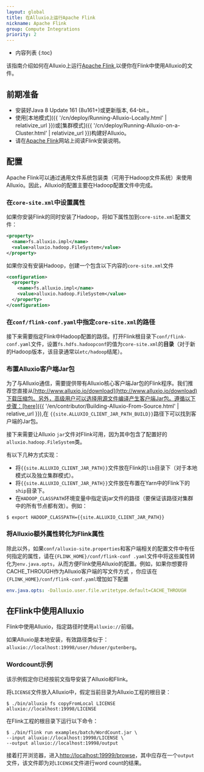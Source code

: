 ```yaml
---
layout: global
title: 在Alluxio上运行Apache Flink
nickname: Apache Flink
group: Compute Integrations
priority: 2
---
```


* 内容列表
{:toc}

该指南介绍如何在Alluxio上运行[Apache Flink](http://flink.apache.org/),以便你在Flink中使用Alluxio的文件。

## 前期准备

* 安装好Java 8 Update 161 (8u161+)或更新版本, 64-bit.。
* 使用[本地模式]({{ '/cn/deploy/Running-Alluxio-Locally.html' | relativize_url }})或[集群模式]({{ '/cn/deploy/Running-Alluxio-on-a-Cluster.html' | relativize_url }})构建好Alluxio。
* 请在[Apache Flink](http://flink.apache.org/)网站上阅读Flink安装说明。

## 配置

Apache Flink可以通过通用文件系统包装类（可用于Hadoop文件系统）来使用Alluxio。因此，Alluxio的配置主要在Hadoop配置文件中完成。


### 在`core-site.xml`中设置属性

如果你安装Flink的同时安装了Hadoop，将如下属性加到`core-site.xml`配置文件：

```xml
<property>
  <name>fs.alluxio.impl</name>
  <value>alluxio.hadoop.FileSystem</value>
</property>
```

如果你没有安装Hadoop，创建一个包含以下内容的`core-site.xml`文件

```xml
<configuration>
  <property>
    <name>fs.alluxio.impl</name>
    <value>alluxio.hadoop.FileSystem</value>
  </property>
</configuration>
```

### 在`conf/flink-conf.yaml`中指定`core-site.xml`的路径

接下来需要指定Flink中Hadoop配置的路径。打开Flink根目录下`conf/flink-conf.yaml`文件，设置`fs.hdfs.hadoopconf`的值为`core-site.xml`的**目录**（对于新的Hadoop版本，该目录通常以`etc/hadoop`结尾）。

### 布置Alluxio客户端Jar包

为了与Alluxio通信，需要提供带有Alluxio核心客户端Jar包的Flink程序。我们推荐您直接从[http://www.alluxio.io/download](http://www.alluxio.io/download)下载压缩包。另外，高级用户可以选择用源文件编译产生客户端Jar包。遵循以下步骤：[here]({{ '/en/contributor/Building-Alluxio-From-Source.html' | relative_url }}),在 `{{site.ALLUXIO_CLIENT_JAR_PATH_BUILD}}`路径下可以找到客户端的Jar包。

接下来需要让Alluxio `jar`文件对Flink可用，因为其中包含了配置好的`alluxio.hadoop.FileSystem`类。

有以下几种方式实现：

- 将`{{site.ALLUXIO_CLIENT_JAR_PATH}}`文件放在Flink的`lib`目录下（对于本地模式以及独立集群模式）。
- 将`{{site.ALLUXIO_CLIENT_JAR_PATH}}`文件放在布置在Yarn中的Flink下的`ship`目录下。
- 在`HADOOP_CLASSPATH`环境变量中指定该jar文件的路径（要保证该路径对集群中的所有节点都有效）。例如：

```console
$ export HADOOP_CLASSPATH={{site.ALLUXIO_CLIENT_JAR_PATH}}
```

### 将Alluxio额外属性转化为Flink属性

除此以外，如果`conf/alluxio-site.properties`和客户端相关的配置文件中有任何指定的属性，请在`{FLINK_HOME}/conf/flink-conf
.yaml`文件中将这些属性转化为`env.java.opts`，从而方便Flink使用Alluxio的配置。例如，如果你想要将CACHE_THROUGH作为Alluxio客户端的写文件方式
，你应该在 `{FLINK_HOME}/conf/flink-conf.yaml`增加如下配置

```yaml
env.java.opts: -Dalluxio.user.file.writetype.default=CACHE_THROUGH
```

## 在Flink中使用Alluxio

Flink中使用Alluxio，指定路径时使用`alluxio://`前缀。

如果Alluxio是本地安装，有效路径类似于：
`alluxio://localhost:19998/user/hduser/gutenberg`。

### Wordcount示例

该示例假定你已经按前文指导安装了Alluxio和Flink。

将`LICENSE`文件放入Alluxio中，假定当前目录为Alluxio工程的根目录：

```console
$ ./bin/alluxio fs copyFromLocal LICENSE alluxio://localhost:19998/LICENSE
```

在Flink工程的根目录下运行以下命令：

```console
$ ./bin/flink run examples/batch/WordCount.jar \
--input alluxio://localhost:19998/LICENSE \
--output alluxio://localhost:19998/output
```

接着打开浏览器，进入[http://localhost:19999/browse](http://localhost:19999/browse)，其中应存在一个`output`文件，该文件即为对`LICENSE`文件进行word count的结果。
